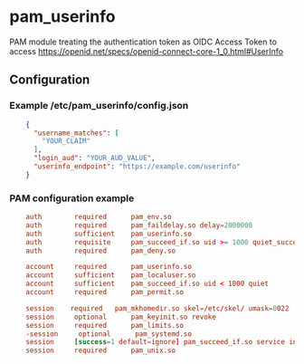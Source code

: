 # pam_userinfo

PAM module treating the authentication token as OIDC Access Token to access https://openid.net/specs/openid-connect-core-1_0.html#UserInfo

## Configuration

### Example /etc/pam_userinfo/config.json

```json
    {
      "username_matches": [
        "YOUR_CLAIM"
      ],
      "login_aud": "YOUR_AUD_VALUE",
      "userinfo_endpoint": "https://example.com/userinfo"
    }
```
### PAM configuration example

```conf
    auth        required	  pam_env.so
    auth        required	  pam_faildelay.so delay=2000000
    auth        sufficient    pam_userinfo.so
    auth        requisite     pam_succeed_if.so uid >= 1000 quiet_success
    auth        required	  pam_deny.so

    account     required	  pam_userinfo.so
    account     sufficient    pam_localuser.so
    account     sufficient    pam_succeed_if.so uid < 1000 quiet
    account     required	  pam_permit.so

    session    required	  pam_mkhomedir.so skel=/etc/skel/ umask=0022
    session     optional	  pam_keyinit.so revoke
    session     required	  pam_limits.so
    -session     optional	   pam_systemd.so
    session     [success=1 default=ignore] pam_succeed_if.so service in crond quiet use_uid
    session     required	  pam_unix.so
```